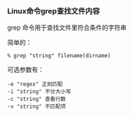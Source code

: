 ### Linux命令grep查找文件内容

grep 命令用于查找文件里符合条件的字符串

简单的：

```shell
% grep "string" filename(dirname)
```

可选参数有：

```shell
-e "regex" 正则匹配
-i "string" 不分大小写
-c "string" 查看行数
-v "string" 不匹配项
```

